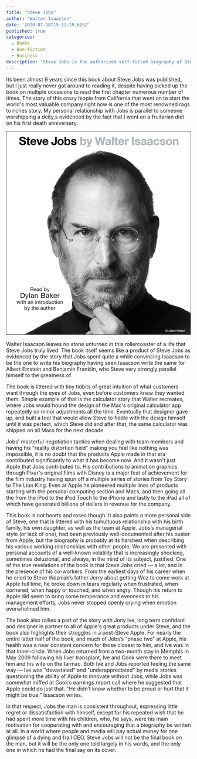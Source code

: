 ```yaml
---
title: "Steve Jobs"
author: "Walter Isaacson"
date: '2020-07-18T15:22:29.625Z'
published: true
categories:
  - Books
  - Non-fiction
  - Business
description: "Steve Jobs is the authorized self-titled biography of Steve Jobs. The book was written at the request of Jobs by Walter Isaacson, a former executive at CNN and TIME who has written best-selling biographies of Benjamin Franklin and Albert Einstein."
---
```


Its been almost 9 years since this book about Steve Jobs was published, but I just really never got around to reading it, despite having picked up the book on multiple occasions to read the first chapter numerous number of times. The story of this crazy hippie from California that went on to start the world's most valuable company right now is one of the most renowned rags to riches story. My personal relationship with Jobs is parallel to someone worshipping a deity,s evidenced by the fact that I went on a fruitarian diet on his first death anniversary.

![Steve Jobs by Walter Isaacson](./images/image-lg.jpg)

Walter Isaacson leaves no stone unturned in this rollercoaster of a life that Steve Jobs truly lived. The book itself seems like a product of Steve Jobs as evidenced by the story that Jobs spent quite a while convincing Isaacson to be the one to write his biography having seen Isaacson write the same for Albert Einstein and Benjamin Franklin, who Steve very strongly parallel himself to the greatness of.

The book is littered with tiny tidbits of great intuition of what customers want through the eyes of Jobs, even before customers knew they wanted them. Simple example of that is the calculator story that Walter recreates, where Jobs would hound the design of the Mac's original calculator app repeatedly on minor adjustments all the time. Eventually that designer gave up, and built a tool that would allow Steve to fiddle with the design himself until it was perfect, which Steve did and after that, the same calculator was shipped on all Macs for the next decade.

Jobs' masterful negotiation tactics when dealing with team members and having his "reality distortion field" making you feel like nothing was impossible, it is no doubt that the products Apple made in that era contributed significantly to what it has become now. And it wasn't just Apple that Jobs contributed to. His contributions to animation graphics through Pixar's original films with Disney is a major feat of achievement for the film industry having spun off a multiple series of stories from Toy Story to The Lion King. Even at Apple he pioneered multiple lines of products starting with the personal computing section and Macs, and then going all the from the iPod to the iPod Touch to the iPhone and lastly to the iPad all of which have generated billions of dollars in revenue for the company.

This book is not hearts and roses though. It also paints a more personal side of Steve, one that is littered with his tumultuous relationship with his birth family, his own daughter, as well as the team at Apple. Jobs’s managerial style (or lack of one), had been previously well-documented after his ouster from Apple, but the biography is probably at its harshest when describing his various working relationships with other people. We are presented with personal accounts of a well-known volatility that is increasingly shocking, sometimes delusional, and always, in the mind of its subject, justified. One of the true revelations of the book is that Steve Jobs cried — a lot, and in the presence of his co-workers. From the earliest days of his career when he cried to Steve Wozniak’s father Jerry about getting Woz to come work at Apple full time, he broke down in tears regularly when frustrated, when cornered, when happy or touched, and when angry. Though his return to Apple did seem to bring some temperance and evenness to his management efforts, Jobs never stopped openly crying when emotion overwhelmed him.

The book also rallies a part of the story with Jony Ive, long term confidant and designer in partner to all of Apple's great products under Steve, and the book also highlights their struggles in a post-Steve Apple. For nearly the entire latter half of the book, and much of Jobs’s "phase two" at Apple, his health was a near constant concern for those closest to him, and Ive was in that inner-circle. When Jobs returned from a two-month stay in Memphis in May 2009 following his liver transplant, Ive and Cook were there to meet him and his wife on the tarmac. Both Ive and Jobs reported feeling the same way — Ive was "devastated" and "underappreciated" by media stories questioning the ability of Apple to innovate without Jobs, while Jobs was somewhat miffed at Cook’s earnings report call where he suggested that Apple could do just that. "He didn’t know whether to be proud or hurt that it might be true," Issacson writes.

In that respect, Jobs the man is consistent throughout, expressing little regret or dissatisfaction with himself, except for his repeated wish that he had spent more time with his children, who, he says, were his main motivation for cooperating with and encouraging that a biography be written at all. In a world where people and media will pay actual money for one glimpse of a dying and frail CEO, Steve Jobs will not be the final book on the man, but it will be the only one told largely in his words, and the only one in which he had the final say on its cover.
